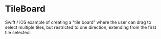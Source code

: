 # TileBoard

Swift / iOS example of creating a "tile board" where the user can drag to select multiple tiles, but restricted to one direction, extending from the first tile selected.

